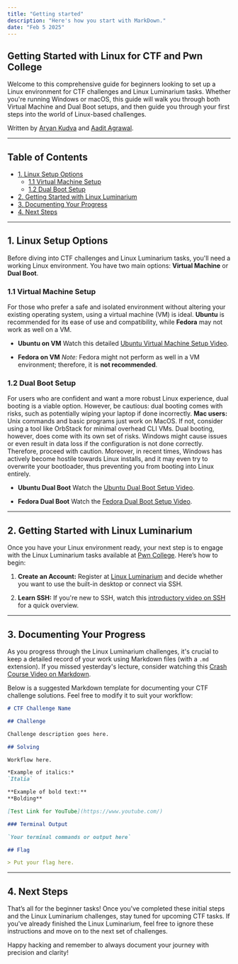 ```yaml
---
title: "Getting started"
description: "Here's how you start with MarkDown."
date: "Feb 5 2025"
---
```


## Getting Started with Linux for CTF and Pwn College

Welcome to this comprehensive guide for beginners looking to set up a Linux environment for CTF challenges and Linux Luminarium tasks. Whether you're running Windows or macOS, this guide will walk you through both Virtual Machine and Dual Boot setups, and then guide you through your first steps into the world of Linux-based challenges.

Written by [Aryan Kudva](https://github.com/hadakoi) and [Aadit Agrawal](https://aaditagrawal.com).

---

## Table of Contents

- [1. Linux Setup Options](#1-linux-setup-options)
  - [1.1 Virtual Machine Setup](#11-virtual-machine-setup)
  - [1.2 Dual Boot Setup](#12-dual-boot-setup)
- [2. Getting Started with Linux Luminarium](#2-getting-started-with-linux-luminarium)
- [3. Documenting Your Progress](#3-documenting-your-progress)
- [4. Next Steps](#4-next-steps)

---

## 1. Linux Setup Options

Before diving into CTF challenges and Linux Luminarium tasks, you'll need a working Linux environment. You have two main options: **Virtual Machine** or **Dual Boot**.

### 1.1 Virtual Machine Setup

For those who prefer a safe and isolated environment without altering your existing operating system, using a virtual machine (VM) is ideal. **Ubuntu** is recommended for its ease of use and compatibility, while **Fedora** may not work as well on a VM.

- **Ubuntu on VM**
  Watch this detailed [Ubuntu Virtual Machine Setup Video](https://www.youtube.com/watch?v=Hva8lsV2nTk).

- **Fedora on VM**
  *Note:* Fedora might not perform as well in a VM environment; therefore, it is **not recommended**.

### 1.2 Dual Boot Setup

For users who are confident and want a more robust Linux experience, dual booting is a viable option. However, be cautious: dual booting comes with risks, such as potentially wiping your laptop if done incorrectly. **Mac users:** Unix commands and basic programs just work on MacOS. If not, consider using a tool like OrbStack for minimal overhead CLI VMs.
Dual booting, however, does come with its own set of risks. Windows might cause issues or even result in data loss if the configuration is not done correctly. Therefore, proceed with caution. Moreover, in recent times, Windows has actively become hostile towards Linux installs, and it may even try to overwrite your bootloader, thus preventing you from booting into Linux entirely.

- **Ubuntu Dual Boot**
  Watch the [Ubuntu Dual Boot Setup Video](https://www.youtube.com/watch?v=8TnOqM_GyqM).

- **Fedora Dual Boot**
  Watch the [Fedora Dual Boot Setup Video](https://www.youtube.com/watch?v=kvnfccdTYQU).

---

## 2. Getting Started with Linux Luminarium

Once you have your Linux environment ready, your next step is to engage with the Linux Luminarium tasks available at [Pwn College](https://pwn.college/linux-luminarium/). Here’s how to begin:

1. **Create an Account:**
   Register at [Linux Luminarium](https://pwn.college/linux-luminarium/) and decide whether you want to use the built-in desktop or connect via SSH.

2. **Learn SSH:**
   If you're new to SSH, watch this [introductory video on SSH](https://www.youtube.com/watch?v=DJO1A2neZ6Y) for a quick overview.

---

## 3. Documenting Your Progress

As you progress through the Linux Luminarium challenges, it's crucial to keep a detailed record of your work using Markdown files (with a `.md` extension). If you missed yesterday's lecture, consider watching this [Crash Course Video on Markdown](https://www.youtube.com/watch?v=ftOBvusMHjQ).

Below is a suggested Markdown template for documenting your CTF challenge solutions. Feel free to modify it to suit your workflow:

```markdown
# CTF Challenge Name

## Challenge

Challenge description goes here.

## Solving

Workflow here.

*Example of italics:*
`Italia`

**Example of bold text:**
**Bolding**

[Test Link for YouTube](https://www.youtube.com/)

### Terminal Output

`Your terminal commands or output here`

## Flag

> Put your flag here.
```

---

## 4. Next Steps

That’s all for the beginner tasks! Once you've completed these initial steps and the Linux Luminarium challenges, stay tuned for upcoming CTF tasks. If you've already finished the Linux Luminarium, feel free to ignore these instructions and move on to the next set of challenges.

Happy hacking and remember to always document your journey with precision and clarity!
